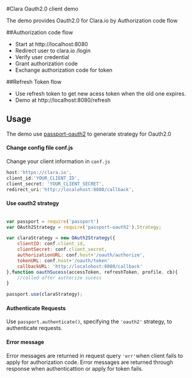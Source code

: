 #Clara Oauth2.0 client demo

The demo provides Oauth2.0 for Clara.io by Authorization code flow


##Authorization code flow
 - Start at http://localhost:8080
 - Redirect user to clara.io /login
 - Verify user credential
 - Grant authorization code
 - Exchange authorization code for token

##Refresh Token flow
 - Use refresh token to get new acess token when the old one expires.
 - Demo at  http://localhost:8080/refresh

## Usage

The demo use [passport-oauth2](https://github.com/jaredhanson/passport-oauth2) to generate strategy for Oauth2.0

#### Change config file conf.js
Change your client information in `conf.js`

```js
host:'https://clara.io',
client_id:'YOUR_CLIENT_ID',
client_secret: 'YOUR_CLIENT_SECRET',
redirect_uri:'http://localohost:8080/callback',
```
#### Use oauth2 strategy


```js

var passport = require('passport')
var OAuth2Strategy = require('passport-oauth2').Strategy;

var claraStrategy = new OAuth2Strategy({
	clientID: conf.client_id,
	clientSecret: conf.client_secret,
	authorizationURL: conf.host+'/oauth/authorize',
	tokenURL: conf.host+'/oauth/token'
	callbackURL: 'http://localohost:8080/callback'
},function oauthSucess(accessToken, refreshToken, profile, cb){
	//called after authorize sucess
}

passport.use(claraStrategy);

```
#### Authenticate Requests

Use `passport.authenticate()`, specifying the `'oauth2'` strategy, to
authenticate requests.

#### Error message
Error messages are returned in request query `'err'`when client fails to apply for authorization code.
Error messages are returned through response when authenticattion or apply for token fails.
